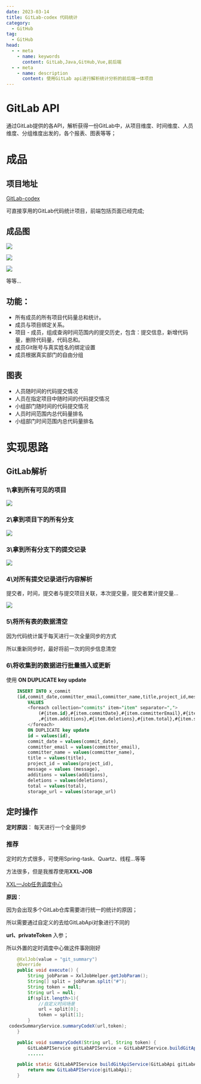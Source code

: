 ```yaml
---
date: 2023-03-14
title: GitLab-codex 代码统计
category: 
  - GitHub
tag:
  - GitHub
head:
  - - meta
    - name: keywords
      content: GitLab,Java,GitHub,Vue,前后端
  - - meta
    - name: description
      content: 使用GitLab api进行解析统计分析的前后端一体项目
---
```

# GitLab API

通过GitLab提供的各API，解析获得一份GitLab中，从项目维度、时间维度、人员维度、分组维度出发的，各个报表、图表等等；

# 成品

## 项目地址

[GitLab-codex](https://github.com/LeYunone/codex)

可直接享用的GitLab代码统计项目，前端包括页面已经完成;

## 成品图

![](https://leyuna-blog-img.oss-cn-hangzhou.aliyuncs.com/image/2023-03-03/8faaf17b-0190-4bd7-9408-0541f7c8e41d.png)

![](https://leyuna-blog-img.oss-cn-hangzhou.aliyuncs.com/image/2023-03-03/d8cb2c6e-ed32-4962-9cec-19128ee0c6e0.png)

![](https://leyuna-blog-img.oss-cn-hangzhou.aliyuncs.com/image/2023-03-14/77013ae9-89d3-4c92-8c2e-8ff0b8afd03b.png)

等等...

## 功能：

- 所有成员的所有项目代码量总和统计。
- 成员与项目绑定关系。
- 项目 - 成员，组成查询时间范围内的提交历史，包含：提交信息，新增代码量，删除代码量，代码总和。
- 成员Git账号与真实姓名的绑定设置
- 成员根据真实部门的自由分组

## 图表

- 人员随时间的代码提交情况
- 人员在指定项目中随时间的代码提交情况
- 小组部门随时间的代码提交情况
- 人员时间范围内总代码量排名
- 小组部门时间范围内总代码量排名

# 实现思路

## GitLab解析

### 1\拿到所有可见的项目

![](https://leyuna-blog-img.oss-cn-hangzhou.aliyuncs.com/image/2023-03-14/61d5596d-5a4a-476c-b917-32ac9acaf118.png)

### 2\拿到项目下的所有分支

![](https://leyuna-blog-img.oss-cn-hangzhou.aliyuncs.com/image/2023-03-14/a98f0086-1dd9-46d9-a663-f0500a0ffe54.png)

### 3\拿到所有分支下的提交记录

![](https://leyuna-blog-img.oss-cn-hangzhou.aliyuncs.com/image/2023-03-14/42848433-6242-45d1-a941-963ef3c8d5e1.png)

### 4\对所有提交记录进行内容解析

 提交者，时间，提交者与提交项目关联，本次提交量，提交者累计提交量...

![](https://leyuna-blog-img.oss-cn-hangzhou.aliyuncs.com/image/2023-03-14/33905a99-fe93-43fa-ae01-319bc1562348.png)

### 5\将所有表的数据清空

因为代码统计属于每天进行一次全量同步的方式

所以重新同步时，最好将前一次的同步信息清空

### 6\将收集到的数据进行批量插入或更新

使用 **ON DUPLICATE key update**

```sql
    INSERT INTO x_commit
    (id,commit_date,committer_email,committer_name,title,project_id,message,additions,deletions,total,storage_url)
        VALUES
        <foreach collection="commits" item="item" separator=",">
            (#{item.id},#{item.commitDate},#{item.committerEmail},#{item.committerName},#{item.title},#{item.projectId},#{item.message}
            ,#{item.additions},#{item.deletions},#{item.total},#{item.storageUrl})
        </foreach>
        ON DUPLICATE key update
        id = values(id),
        commit_date = values(commit_date),
        committer_email = values(committer_email),
        committer_name = values(committer_name),
        title = values(title),
        project_id = values(project_id),
        message = values (message),
        additions = values(additions),
        deletions = values(deletions),
        total = values(total),
        storage_url = values(storage_url)
```

## 定时操作

**定时原因**： 每天进行一个全量同步

### 推荐

定时的方式很多，可使用Spring-task、Quartz、线程...等等

方法很多，但是我推荐使用**XXL-JOB**

[XXL—Job任务调度中心](https://leyunone.com/github-project/XXL-Job.html)

**原因**：

因为会出现多个GitLab仓库需要进行统一的统计的原因；

所以需要通过自定义的去给GitLabApi对象进行不同的

**url、privateToken** 入参；

所以外置的定时调度中心做这件事刚刚好

```java
    @XxlJob(value = "git_summary")
    @Override
    public void execute() {
        String jobParam = XxlJobHelper.getJobParam();
        String[] split = jobParam.split("#");
        String token = null;
        String url = null;
        if(split.length>1){
            //自定义时间场景
            url = split[0];
            token = split[1];
        }
 codexSummaryService.summaryCodeX(url,token);
    }
```

```java
    public void summaryCodeX(String url, String token) {
        GitLabAPIService gitLabAPIService = GitLabAPIService.buildGitApiService(new GitLabApi(url, token));
        ......
```

```java
    public static GitLabAPIService buildGitApiService(GitLabApi gitLabApi){
        return new GitLabAPIService(gitLabApi);
    }
```



